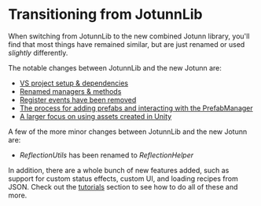 ﻿# Transitioning from JotunnLib

When switching from JotunnLib to the new combined Jotunn library, you'll find that most things have remained similar, but are just renamed or used _slightly_ differently.  

The notable changes between JotunnLib and the new Jotunn are:
- [VS project setup & dependencies](vs-project.md)
- [Renamed managers & methods](renaming.md)
- [Register events have been removed](register-events.md)
- [The process for adding prefabs and interacting with the PrefabManager](prefabs.md)
- [A larger focus on using assets created in Unity](assets.md)

A few of the more minor changes between JotunnLib and the new Jotunn are:
- _ReflectionUtils_ has been renamed to _ReflectionHelper_

In addition, there are a whole bunch of new features added, such as support for custom status effects, custom UI, and loading recipes from JSON. Check out the [tutorials](../../tutorials/overview.md) section to see how to do all of these and more.